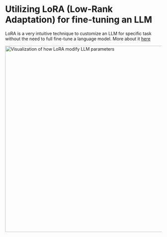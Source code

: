 # Utilizing LoRA (Low-Rank Adaptation) for fine-tuning an LLM

LoRA is a very intuitive technique to customize an LLM for specific task without the need to full fine-tune a language model. More about it [here](https://huggingface.co/docs/peft/main/en/conceptual_guides/lora)

<img src=https://huggingface.co/datasets/huggingface/documentation-images/resolve/main/peft/lora_diagram.png width=600px alt="Visualization of how LoRA modify LLM parameters"/>